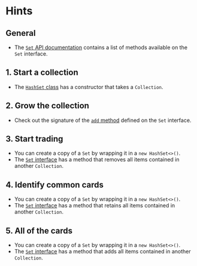 # Hints

## General

- The [`Set` API documentation][set-docs] contains a list of methods available on the `Set` interface.

## 1. Start a collection

- The [`HashSet` class][hashset-docs] has a constructor that takes a `Collection`.

## 2. Grow the collection

- Check out the signature of the [`add` method][set-add-docs] defined on the `Set` interface.

## 3. Start trading

- You can create a copy of a `Set` by wrapping it in a `new HashSet<>()`.
- The [`Set` interface][set-docs] has a method that removes all items contained in another `Collection`.

## 4. Identify common cards

- You can create a copy of a `Set` by wrapping it in a `new HashSet<>()`.
- The [`Set` interface][set-docs] has a method that retains all items contained in another `Collection`.

## 5. All of the cards

- You can create a copy of a `Set` by wrapping it in a `new HashSet<>()`.
- The [`Set` interface][set-docs] has a method that adds all items contained in another `Collection`.

[hashset-docs]: https://docs.oracle.com/en/java/javase/21/docs/api/java.base/java/util/HashSet.html
[set-add-docs]: https://docs.oracle.com/en/java/javase/21/docs/api/java.base/java/util/Set.html#add(E)
[set-docs]: https://docs.oracle.com/en/java/javase/21/docs/api/java.base/java/util/Set.html
